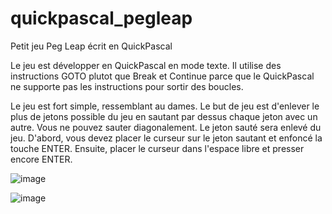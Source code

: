 # quickpascal_pegleap
Petit jeu Peg Leap écrit en QuickPascal

Le jeu est développer en QuickPascal en mode texte. Il utilise des instructions GOTO plutot que Break et Continue parce que le QuickPascal ne supporte pas les instructions pour sortir des boucles. 

Le jeu est fort simple, ressemblant au dames. Le but de jeu est d'enlever le plus de jetons possible du jeu en sautant par dessus chaque jeton avec un autre.
Vous ne pouvez sauter diagonalement. Le jeton sauté sera enlevé du jeu. D'abord, vous devez placer le curseur sur le jeton sautant et enfoncé la touche ENTER.
Ensuite, placer le curseur dans l'espace libre et presser encore ENTER.



![image](https://user-images.githubusercontent.com/11842176/147179664-b93b4cd7-dcb2-4bc8-9ba6-f3990acdab88.png)

![image](https://user-images.githubusercontent.com/11842176/147179677-4b7e6809-21a8-424c-ad2b-f66904d21018.png)
